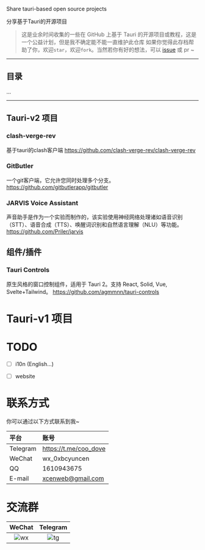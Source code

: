 
Share tauri-based open source projects

分享基于Tauri的开源项目

> 这是业余时间收集的一些在 GitHub 上基于 Tauri 的开源项目或教程，这是一个公益计划，但是我不确定能不能一直维护此仓库
> 如果你觉得此存档帮助了你，欢迎`star`，欢迎`fork`。当然若你有好的想法，可以 [issue](https://github.com/xcenweb/tauri-open/issues/new) 或 pr ~

------

## 目录

...

------

## Tauri-v2 项目

### clash-verge-rev
基于tauri的clash客户端
https://github.com/clash-verge-rev/clash-verge-rev


### GitButler
一个git客户端，它允许您同时处理多个分支。
https://github.com/gitbutlerapp/gitbutler


### JARVIS Voice Assistant
声音助手是作为一个实验而制作的，该实验使用神经网络处理诸如语音识别（STT）、语音合成（TTS）、唤醒词识别和自然语言理解（NLU）等功能。
https://github.com/Priler/jarvis

## 组件/插件

### Tauri Controls
原生风格的窗口控制组件，适用于 Tauri 2。支持 React, Solid, Vue, Svelte+Tailwind。
https://github.com/agmmnn/tauri-controls


# Tauri-v1 项目


# TODO

- [ ] i10n (English...)
- [ ] website


# 联系方式

你可以通过以下方式联系到我~

| 平台 | 账号 |
| :---- | :---- |
| Telegram | https://t.me/coo_dove |
| WeChat | wx_0xbcyuncen |
| QQ | 1610943675 |
| E-mail | xcenweb@gmail.com |

# 交流群

| WeChat | Telegram |
| :----: | :----: |
| ![wx](https://github.moeyy.xyz/https://raw.githubusercontent.com/xcenweb/tauri-open/refs/heads/main/image/wx.png) | ![tg](https://github.moeyy.xyz/https://raw.githubusercontent.com/xcenweb/tauri-open/refs/heads/main/image/tg.jpg) |
